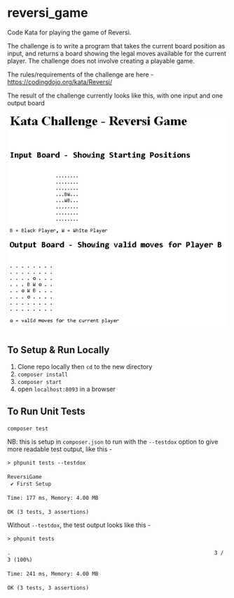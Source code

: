 # reversi_game
Code Kata for playing the game of Reversi. 

The challenge is to write a program that takes the current board position as input, and returns a board showing the legal moves available for the current player. The challenge does not involve creating a playable game.

The rules/requirements of the challenge are here - https://codingdojo.org/kata/Reversi/

The result of the challenge currently looks like this, with one input and one output board

![Screenshot of Reversi Game, showing Input Input and resulting Output Board](screenshot_reversi.png)

## To Setup & Run Locally

1. Clone repo locally then `cd` to the new directory
2. `composer install`
3. `composer start`
4. open `localhost:8093` in a browser


## To Run Unit Tests

`composer test`

NB: this is setup in `composer.json` to run with the `--testdox` option to give more readable test output, like this -
```
> phpunit tests --testdox

ReversiGame
 ✔ First Setup

Time: 177 ms, Memory: 4.00 MB

OK (3 tests, 3 assertions)
```

Without `--testdox`, the test output looks like this - 
```
> phpunit tests

.                                                                 3 / 3 (100%)

Time: 241 ms, Memory: 4.00 MB

OK (3 tests, 3 assertions)
```
